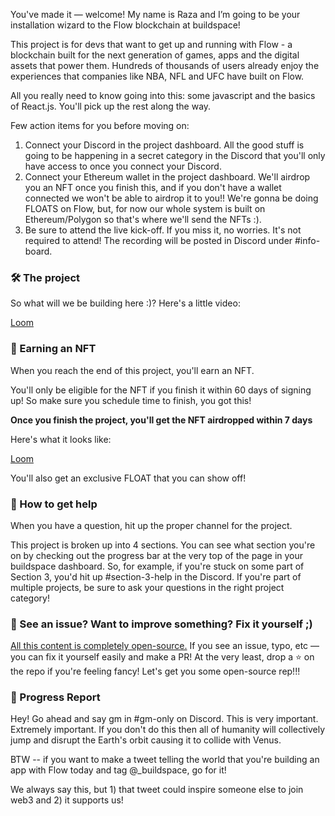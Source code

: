 You've made it — welcome! My name is Raza and I’m going to be your installation wizard to the Flow blockchain at buildspace!

This project is for devs that want to get up and running with Flow - a blockchain built for the next generation of games, apps and the digital assets that power them. Hundreds of thousands of users already enjoy the experiences that companies like NBA, NFL and UFC have built on Flow.

All you really need to know going into this: some javascript and the basics of React.js. You'll pick up the rest along the way.

Few action items for you before moving on:

1. Connect your Discord in the project dashboard. All the good stuff is going to be happening in a secret category in the Discord that you'll only have access to once you connect your Discord.
2. Connect your Ethereum wallet in the project dashboard. We'll airdrop you an NFT once you finish this, and if you don't have a wallet connected we won't be able to airdrop it to you!! We're gonna be doing FLOATS on Flow, but, for now our whole system is built on Ethereum/Polygon so that's where we'll send the NFTs :).
3. Be sure to attend the live kick-off. If you miss it, no worries. It's not required to attend! The recording will be posted in Discord under #info-board.

### 🛠 The project
So what will we be building here :)? Here's a little video:

[Loom](https://www.loom.com/share/1daad5e20b244531bd0da630e657aedc)

### 💎 Earning an NFT
When you reach the end of this project, you'll earn an NFT. 

You'll only be eligible for the NFT if you finish it within 60 days of signing up! So make sure you schedule time to finish, you got this!

**Once you finish the project, you'll get the NFT airdropped within 7 days**

Here's what it looks like:

[Loom](https://www.loom.com/share/95236c2fd5f44107a7ee31f02c6a5dab)

You'll also get an exclusive FLOAT that you can show off!

### 🤚 How to get help
When you have a question, hit up the proper channel for the project.

This project is broken up into 4 sections. You can see what section you're on by checking out the progress bar at the very top of the page in your buildspace dashboard. So, for example, if you're stuck on some part of Section 3, you'd hit up #section-3-help in the Discord. If you're part of multiple projects, be sure to ask your questions in the right project category!

### 🤘 See an issue? Want to improve something? Fix it yourself ;)
[All this content is completely open-source.](https://github.com/buildspace/buildspace-projects) If you see an issue, typo, etc — you can fix it yourself easily and make a PR! At the very least, drop a ⭐ on the repo if you're feeling fancy! Let's get you some open-source rep!!!

### 🚨 Progress Report
Hey! Go ahead and say gm in #gm-only on Discord. This is very important. Extremely important. If you don't do this then all of humanity will collectively jump and disrupt the Earth's orbit causing it to collide with Venus.

BTW -- if you want to make a tweet telling the world that you're building an app with Flow today and tag @_buildspace, go for it!

We always say this, but 1) that tweet could inspire someone else to join web3 and 2) it supports us!
